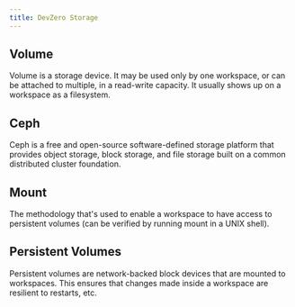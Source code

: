 ```yaml
---
title: DevZero Storage
---
```

## Volume

Volume is a storage device. It may be used only by one workspace, or can be attached to multiple, in a read-write capacity. It usually shows up on a workspace as a filesystem.

## Ceph

Ceph is a free and open-source software-defined storage platform that provides object storage, block storage, and file storage built on a common distributed cluster foundation.

## Mount

The methodology that's used to enable a workspace to have access to persistent volumes (can be verified by running mount in a UNIX shell).

## Persistent Volumes

Persistent volumes are network-backed block devices that are mounted to workspaces. This ensures that changes made inside a workspace are resilient to restarts, etc.
